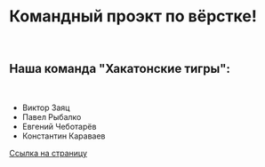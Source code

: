 <h1>Командный проэкт по вёрстке!</h1> </br>
<h2>Наша команда "Хакатонские тигры":</h2> </br>
<ul>
	<li>Виктор Заяц</li>
	<li>Павел Рыбалко</li>
	<li>Евгений Чеботарёв</li>
	<li>Константин Караваев</li>
</ul>
<a href="https://vitos2802.github.io/team-project-html-css/build/">Ссылка на страницу</a>
